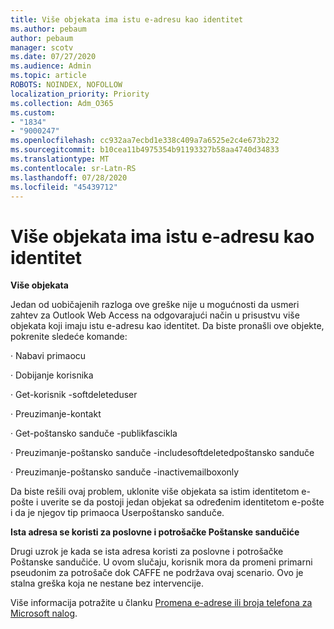 ```yaml
---
title: Više objekata ima istu e-adresu kao identitet
ms.author: pebaum
author: pebaum
manager: scotv
ms.date: 07/27/2020
ms.audience: Admin
ms.topic: article
ROBOTS: NOINDEX, NOFOLLOW
localization_priority: Priority
ms.collection: Adm_O365
ms.custom:
- "1834"
- "9000247"
ms.openlocfilehash: cc932aa7ecbd1e338c409a7a6525e2c4e673b232
ms.sourcegitcommit: b10cea11b4975354b91193327b58aa4740d34833
ms.translationtype: MT
ms.contentlocale: sr-Latn-RS
ms.lasthandoff: 07/28/2020
ms.locfileid: "45439712"
---
```

# <a name="multiple-objects-have-the-same-email-address-as-identity"></a>Više objekata ima istu e-adresu kao identitet

**Više objekata**

Jedan od uobičajenih razloga ove greške nije u mogućnosti da usmeri zahtev za Outlook Web Access na odgovarajući način u prisustvu više objekata koji imaju istu e-adresu kao identitet. Da biste pronašli ove objekte, pokrenite sledeće komande:

· Nabavi primaocu<email address>

· Dobijanje korisnika<email address>

· Get-korisnik <email address> -softdeleteduser

· Preuzimanje-kontakt<email address>

· Get-poštansko sanduče <email address> -publikfascikla

· Preuzimanje-poštansko sanduče <email address> -includesoftdeletedpoštansko sanduče

· Preuzimanje-poštansko sanduče <email address> -inactivemailboxonly

Da biste rešili ovaj problem, uklonite više objekata sa istim identitetom e-pošte i uverite se da postoji jedan objekat sa određenim identitetom e-pošte i da je njegov tip primaoca Userpoštansko sanduče.

**Ista adresa se koristi za poslovne i potrošačke Poštanske sandučiće**

Drugi uzrok je kada se ista adresa koristi za poslovne i potrošačke Poštanske sandučiće. U ovom slučaju, korisnik mora da promeni primarni pseudonim za potrošače dok CAFFE ne podržava ovaj scenario. Ovo je stalna greška koja ne nestane bez intervencije.

Više informacija potražite u članku [Promena e-adrese ili broja telefona za Microsoft nalog](https://support.microsoft.com/help/11545/microsoft-account-rename-your-personal-account).